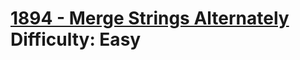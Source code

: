 # [1894 - Merge Strings Alternately](https://leetcode.com/problems/merge-strings-alternately/) </br> Difficulty: Easy